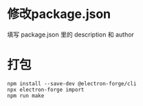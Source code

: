 # 修改package.json

填写 package.json 里的  description 和 author

# 打包

```
npm install --save-dev @electron-forge/cli
npx electron-forge import
npm run make
```
